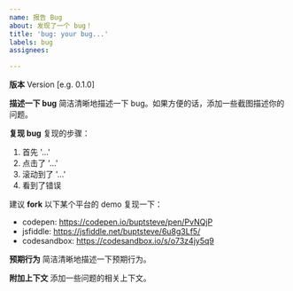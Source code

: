 ```yaml
---
name: 报告 Bug
about: 发现了一个 bug！
title: 'bug: your bug...'
labels: bug
assignees:

---
```


**版本**
Version [e.g. 0.1.0]

**描述一下 bug**
简洁清晰地描述一下 bug。如果方便的话，添加一些截图描述你的问题。

**复现 bug**
复现的步骤：

1. 首先 '...'
2. 点击了 '...'
3. 滚动到了 '...'
4. 看到了错误

建议 **fork** 以下某个平台的 demo 复现一下：

* codepen: https://codepen.io/buptsteve/pen/PvNQjP
* jsfiddle: https://jsfiddle.net/buptsteve/6u8g3Lf5/
* codesandbox: https://codesandbox.io/s/o73z4jy5q9

**预期行为**
简洁清晰地描述一下预期行为。

**附加上下文**
添加一些问题的相关上下文。
